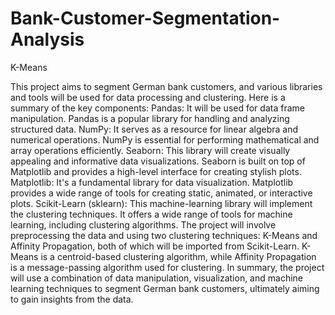 # Bank-Customer-Segmentation-Analysis
K-Means

This project aims to segment German bank customers, and various libraries and tools will be used for data processing and clustering. Here is a summary of the key components:
Pandas: It will be used for data frame manipulation. Pandas is a popular library for handling and analyzing structured data.
NumPy: It serves as a resource for linear algebra and numerical operations. NumPy is essential for performing mathematical and array operations efficiently.
Seaborn: This library will create visually appealing and informative data visualizations. Seaborn is built on top of Matplotlib and provides a high-level interface for creating stylish plots.
Matplotlib: It's a fundamental library for data visualization. Matplotlib provides a wide range of tools for creating static, animated, or interactive plots.
Scikit-Learn (sklearn): This machine-learning library will implement the clustering techniques. It offers a wide range of tools for machine learning, including clustering algorithms.
The project will involve preprocessing the data and using two clustering techniques: K-Means and Affinity Propagation, both of which will be imported from Scikit-Learn. K-Means is a centroid-based clustering algorithm, while Affinity Propagation is a message-passing algorithm used for clustering.
In summary, the project will use a combination of data manipulation, visualization, and machine learning techniques to segment German bank customers, ultimately aiming to gain insights from the data.
